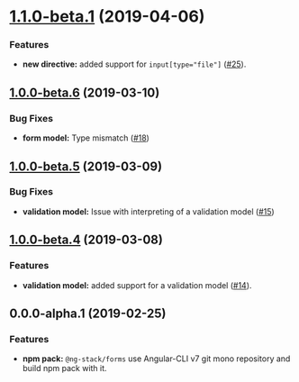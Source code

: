 <a name="1.1.0-beta.1"></a>
# [1.1.0-beta.1](https://github.com/KostyaTretyak/ng-stack/releases/tag/forms%401.1.0-beta.1) (2019-04-06)

### Features

- **new directive:** added support for `input[type="file"]` ([#25](https://github.com/KostyaTretyak/ng-stack/pull/25)).


<a name="1.0.0-beta.6"></a>
## [1.0.0-beta.6](https://github.com/KostyaTretyak/ng-stack/releases/tag/forms%401.0.0-beta.6) (2019-03-10)

### Bug Fixes

- **form model:** Type mismatch ([#18](https://github.com/KostyaTretyak/ng-stack/issues/18))


<a name="1.0.0-beta.5"></a>
## [1.0.0-beta.5](https://github.com/KostyaTretyak/ng-stack/releases/tag/forms%401.0.0-beta.5) (2019-03-09)

### Bug Fixes

- **validation model:** Issue with interpreting of a validation model ([#15](https://github.com/KostyaTretyak/ng-stack/issues/15))


<a name="1.0.0-beta.4"></a>
## [1.0.0-beta.4](https://github.com/KostyaTretyak/ng-stack/releases/tag/forms%401.0.0-beta.4) (2019-03-08)

### Features

- **validation model:** added support for a validation model ([#14](https://github.com/KostyaTretyak/ng-stack/pull/14)).


<a name="0.0.0-alpha.1"></a>
## 0.0.0-alpha.1 (2019-02-25)

### Features

- **npm pack:** `@ng-stack/forms` use Angular-CLI v7 git mono repository and build npm pack with it.
